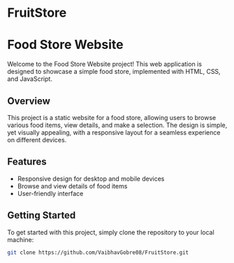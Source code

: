 # FruitStore

# Food Store Website

Welcome to the Food Store Website project! This web application is designed to showcase a simple food store, implemented with HTML, CSS, and JavaScript.

## Overview
This project is a static website for a food store, allowing users to browse various food items, view details, and make a selection. The design is simple, yet visually appealing, with a responsive layout for a seamless experience on different devices.

## Features
- Responsive design for desktop and mobile devices
- Browse and view details of food items
- User-friendly interface

## Getting Started
To get started with this project, simply clone the repository to your local machine:

```bash
git clone https://github.com/VaibhavGobre08/FruitStore.git
